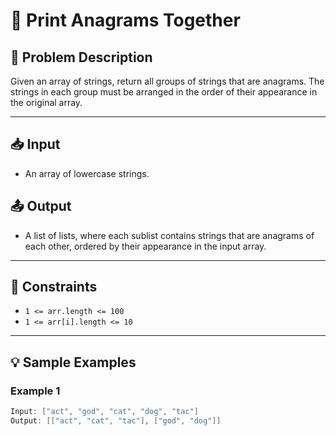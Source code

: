 # 🧩 Print Anagrams Together

## 📝 Problem Description

Given an array of strings, return all groups of strings that are anagrams. The strings in each group must be arranged in the order of their appearance in the original array.

---

## 📥 Input

- An array of lowercase strings.

## 📤 Output

- A list of lists, where each sublist contains strings that are anagrams of each other, ordered by their appearance in the input array.

---

## 🧠 Constraints

- `1 <= arr.length <= 100`
- `1 <= arr[i].length <= 10`

---

## 💡 Sample Examples

### Example 1
```java
Input: ["act", "god", "cat", "dog", "tac"]
Output: [["act", "cat", "tac"], ["god", "dog"]]
